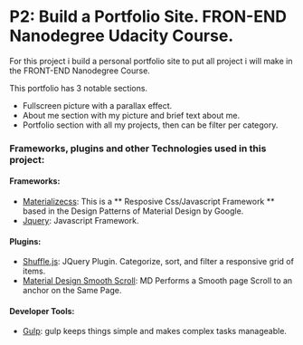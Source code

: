 # P2: Build a Portfolio Site. FRON-END Nanodegree Udacity Course.

For this project i build a personal portfolio site to put all project i will make in the FRONT-END Nanodegree Course.

This portfolio has 3 notable sections.

* Fullscreen picture with a parallax effect.
* About me section with my picture and brief text about me.
* Portfolio section with all my projects, then can be filter per category.

### Frameworks, plugins and other Technologies used in this project:

#### Frameworks:

* [Materializecss](http://materializecss.com/getting-started.html): This is a ** Resposive Css/Javascript Framework ** based in the Design Patterns of Material Design by Google.
* [Jquery](https://jquery.com/): Javascript Framework.

#### Plugins:

* [Shuffle.js](https://github.com/Vestride/Shuffle): JQuery Plugin. Categorize, sort, and filter a responsive grid of items.
* [Material Design Smooth Scroll](http://www.mirchu.net/material-design-smooth-scroll/): MD Performs a Smooth page Scroll to an anchor on the Same Page.

#### Developer Tools:

* [Gulp](http://gulpjs.com/): gulp keeps things simple and makes complex tasks manageable.